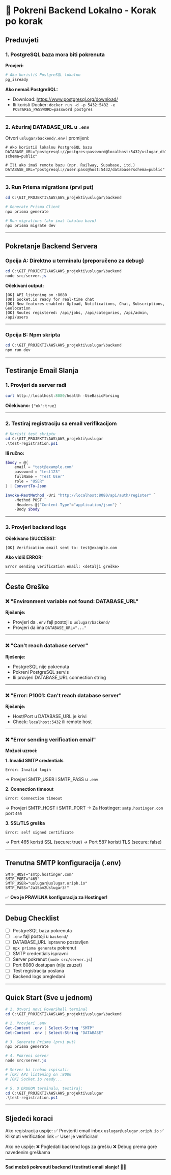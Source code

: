 # 🚀 Pokreni Backend Lokalno - Korak po korak

## Preduvjeti

### 1. PostgreSQL baza mora biti pokrenuta

**Provjeri:**
```powershell
# Ako koristiš PostgreSQL lokalno
pg_isready
```

**Ako nemaš PostgreSQL:**
- Download: https://www.postgresql.org/download/
- Ili koristi Docker: `docker run -d -p 5432:5432 -e POSTGRES_PASSWORD=password postgres`

---

### 2. Ažuriraj DATABASE_URL u `.env`

Otvori `uslugar/backend/.env` i promijeni:

```env
# Ako koristiš lokalnu PostgreSQL bazu
DATABASE_URL="postgresql://postgres:password@localhost:5432/uslugar_db?schema=public"

# Ili ako imaš remote bazu (npr. Railway, Supabase, itd.)
DATABASE_URL="postgresql://user:pass@host:5432/database?schema=public"
```

---

### 3. Run Prisma migrations (prvi put)

```powershell
cd C:\GIT_PROJEKTI\AWS\AWS_projekti\uslugar\backend

# Generate Prisma Client
npx prisma generate

# Run migrations (ako imaš lokalnu bazu)
npx prisma migrate dev
```

---

## Pokretanje Backend Servera

### Opcija A: Direktno u terminalu (preporučeno za debug)

```powershell
cd C:\GIT_PROJEKTI\AWS\AWS_projekti\uslugar\backend
node src/server.js
```

**Očekivani output:**
```
[OK] API listening on :8080
[OK] Socket.io ready for real-time chat
[OK] New features enabled: Upload, Notifications, Chat, Subscriptions, Geolocation
[OK] Routes registered: /api/jobs, /api/categories, /api/admin, /api/users
```

---

### Opcija B: Npm skripta

```powershell
cd C:\GIT_PROJEKTI\AWS\AWS_projekti\uslugar\backend
npm run dev
```

---

## Testiranje Email Slanja

### 1. Provjeri da server radi

```powershell
curl http://localhost:8080/health -UseBasicParsing
```

**Očekivano:** `{"ok":true}`

---

### 2. Testiraj registraciju sa email verifikacijom

```powershell
# Koristi test skriptu
cd C:\GIT_PROJEKTI\AWS\AWS_projekti\uslugar
.\test-registration.ps1
```

**Ili ručno:**

```powershell
$body = @{
    email = "test@example.com"
    password = "test123"
    fullName = "Test User"
    role = "USER"
} | ConvertTo-Json

Invoke-RestMethod -Uri "http://localhost:8080/api/auth/register" `
    -Method POST `
    -Headers @{"Content-Type"="application/json"} `
    -Body $body
```

---

### 3. Provjeri backend logs

**Očekivano (SUCCESS):**
```
[OK] Verification email sent to: test@example.com
```

**Ako vidiš ERROR:**
```
Error sending verification email: <detalji greške>
```

---

## Česte Greške

### ❌ "Environment variable not found: DATABASE_URL"

**Rješenje:**
- Provjeri da `.env` fajl postoji u `uslugar/backend/`
- Provjeri da ima `DATABASE_URL="..."`

---

### ❌ "Can't reach database server"

**Rješenje:**
- PostgreSQL nije pokrenuta
- Pokreni PostgreSQL servis
- Ili provjeri DATABASE_URL connection string

---

### ❌ "Error: P1001: Can't reach database server"

**Rješenje:**
- Host/Port u DATABASE_URL je krivi
- Check: `localhost:5432` ili remote host

---

### ❌ "Error sending verification email"

**Možući uzroci:**

**1. Invalid SMTP credentials**
```
Error: Invalid login
```
→ Provjeri SMTP_USER i SMTP_PASS u `.env`

**2. Connection timeout**
```
Error: Connection timeout
```
→ Provjeri SMTP_HOST i SMTP_PORT
→ Za Hostinger: `smtp.hostinger.com` port `465`

**3. SSL/TLS greška**
```
Error: self signed certificate
```
→ Port 465 koristi SSL (secure: true)
→ Port 587 koristi TLS (secure: false)

---

## Trenutna SMTP konfiguracija (.env)

```env
SMTP_HOST="smtp.hostinger.com"
SMTP_PORT="465"
SMTP_USER="uslugar@uslugar.oriph.io"
SMTP_PASS="Ja1Sam2Uslugar3!"
```

✅ **Ovo je PRAVILNA konfiguracija za Hostinger!**

---

## Debug Checklist

- [ ] PostgreSQL baza pokrenuta
- [ ] `.env` fajl postoji u `backend/`
- [ ] DATABASE_URL ispravno postavljen
- [ ] `npx prisma generate` pokrenut
- [ ] SMTP credentials ispravni
- [ ] Server pokrenut (`node src/server.js`)
- [ ] Port 8080 dostupan (nije zauzet)
- [ ] Test registracija poslana
- [ ] Backend logs pregledani

---

## Quick Start (Sve u jednom)

```powershell
# 1. Otvori novi PowerShell terminal
cd C:\GIT_PROJEKTI\AWS\AWS_projekti\uslugar\backend

# 2. Provjeri .env
Get-Content .env | Select-String "SMTP"
Get-Content .env | Select-String "DATABASE"

# 3. Generate Prisma (prvi put)
npx prisma generate

# 4. Pokreni server
node src/server.js

# Server bi trebao ispisati:
# [OK] API listening on :8080
# [OK] Socket.io ready...

# 5. U DRUGOM terminalu, testiraj:
cd C:\GIT_PROJEKTI\AWS\AWS_projekti\uslugar
.\test-registration.ps1
```

---

## Sljedeći koraci

Ako registracija uspije:
✅ Provjeriti email inbox `uslugar@uslugar.oriph.io`
✅ Kliknuti verification link
✅ User je verificiran!

Ako ne uspije:
❌ Pogledati backend logs za grešku
❌ Debug prema gore navedenim greškama

---

**Sad možeš pokrenuti backend i testirati email slanje!** 📧🚀


